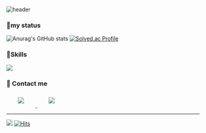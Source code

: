 ![header](https://capsule-render.vercel.app/api?type=waving&color=timeGradient&height=200&section=header&text=wxxk&fontSize=50&fontColor=ffffff&fontAlign=70)

### 🥇my status
![Anurag's GitHub stats](https://github-readme-stats.vercel.app/api?username=wxxk&theme=merko&show_icons=true) [![Solved.ac Profile](http://mazassumnida.wtf/api/generate_badge?boj=dwde2)](https://solved.ac/dwde2)

### 🤖Skills

<img src="https://img.shields.io/badge/Python-3766AB?style=flat-square&logo=Python&logoColor=white"/>


### 🤝 Contact me

<a href="mailto:dwde22@gmail.com">
    <img 
        src="https://img.shields.io/badge/Gmail-D14836?style=for-the-badge&logo=gmail&logoColor=white&link="mailto:dwde22@gmail.com""
        style="height: auto; margin-left: 20px; margin-right: 20px; padding: 10px;"/>
</a>
<a href="https://instagram.com/wx.xk_">
    <img 
        src="https://img.shields.io/badge/Instagram-E4405F?style=for-the-badge&logo=instagram&logoColor=white&link=https://www.instagram.com/wx.xk_/"
        style="height: auto; margin-left: 20px; margin-right: 20px; padding: 10px;"/>
</a>

---

![](https://img.shields.io/github/followers/wxxk?style=social)
[![Hits](https://hits.seeyoufarm.com/api/count/incr/badge.svg?url=https%3A%2F%2Fgithub.com%2Fwxxk&count_bg=%2357A819&title_bg=%23000000&icon=github.svg&icon_color=%2300FF06&title=hits&edge_flat=false)](https://hits.seeyoufarm.com)
